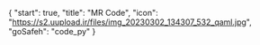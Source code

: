 {
  "start": true,
  "title": "MR Code",
  "icon": "https://s2.uupload.ir/files/img_20230302_134307_532_qaml.jpg",
  "goSafeh": "code_py"
}
